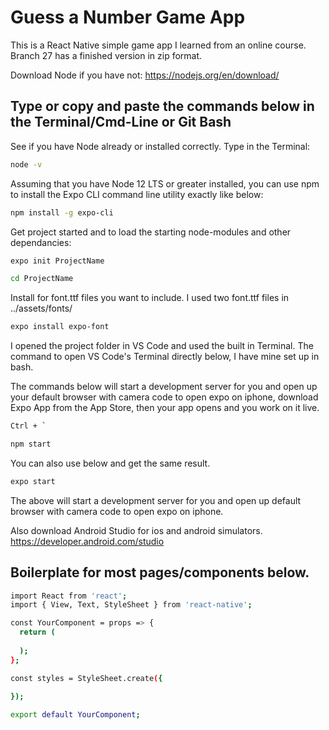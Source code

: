 # Guess a Number Game App

This is a React Native simple game app I learned from an online course. Branch 27 has a finished version in zip format.

Download Node if you have not:
https://nodejs.org/en/download/

## Type or copy and paste the commands below in the Terminal/Cmd-Line or Git Bash

See if you have Node already or installed correctly. Type in the Terminal:

```bash
node -v
```

Assuming that you have Node 12 LTS or greater installed, you can use npm to install the Expo CLI command line utility exactly like below:

```bash
npm install -g expo-cli
```

Get project started and to load the starting node-modules and other dependancies:

```bash
expo init ProjectName
```
```bash
cd ProjectName
```

 Install for font.ttf files you want to include. I used two font.ttf files in ../assets/fonts/

```bash
expo install expo-font
```

I opened the project folder in VS Code and used the built in Terminal. The command to open VS Code's Terminal directly below, I have mine set up in bash.

The commands below will start a development server for you and open up your default browser with camera code to open expo on iphone, download Expo App from the App Store, then your app opens and you work on it live.

```bash
Ctrl + `
```

```bash
npm start 
```

You can also use below and get the same result.

```bash
expo start
```

The above will start a development server for you and open up default browser with camera code to open expo on iphone.

Also download Android Studio for ios and android simulators.
https://developer.android.com/studio

## Boilerplate for most pages/components below.

```bash
import React from 'react';
import { View, Text, StyleSheet } from 'react-native';

const YourComponent = props => {
  return (
    
  );
};

const styles = StyleSheet.create({
  
});

export default YourComponent;
```
